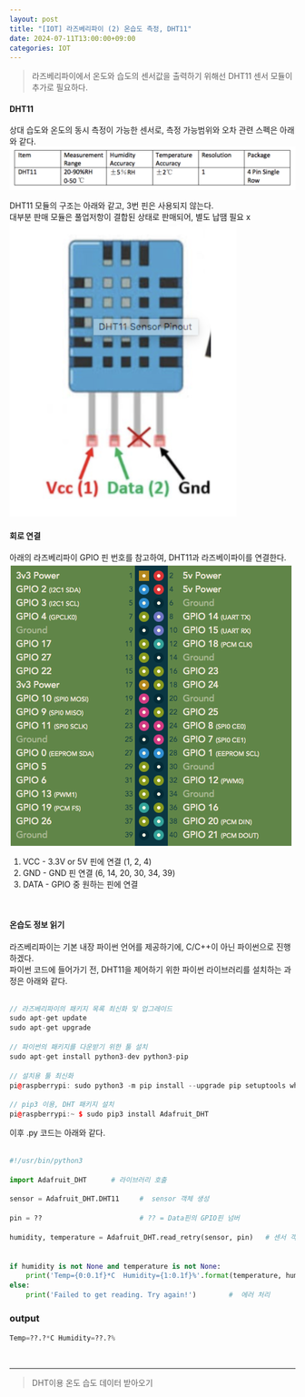 ```yaml
---
layout: post
title: "[IOT] 라즈베리파이 (2) 온습도 측정, DHT11"
date: 2024-07-11T13:00:00+09:00
categories: IOT
---
```

> 라즈베리파이에서 온도와 습도의 센서값을 출력하기 위해선 DHT11 센서 모듈이 추가로 필요하다.

#### DHT11
상대 습도와 온도의 동시 측정이 가능한 센서로, 측정 가능범위와 오차 관련 스펙은 아래와 같다.
![alt text](/public/img/iot2-1.png)<br>

DHT11 모듈의 구조는 아래와 같고, 3번 핀은 사용되지 않는다. <br>
대부분 판매 모듈은 풀업저항이 결합된 상태로 판매되어, 별도 납땜 필요 x 
<br>
![alt text](/public/img/iot2-2.png)<br>

#### 회로 연결
아래의 라즈베리파이 GPIO 핀 번호를 참고하여, DHT11과 라즈베이파이를 연결한다.<br>
![alt text](/public/img/iot2-3.png)<br>
1. VCC - 3.3V or 5V 핀에 연결 (1, 2, 4)
2. GND - GND 핀 연결 (6, 14, 20, 30, 34, 39)
3. DATA - GPIO 중 원하는 핀에 연결
<br>

#### 온습도 정보 읽기
라즈베리파이는 기본 내장 파이썬 언어를 제공하기에, C/C++이 아닌 파이썬으로 진행하겠다.
<br>
파이썬 코드에 들어가기 전, DHT11을 제어하기 위한 파이썬 라이브러리를 설치하는 과정은 아래와 같다.

```c++

// 라즈베리파이의 패키지 목록 최신화 및 업그레이드
sudo apt-get update
sudo apt-get upgrade

// 파이썬의 패키지를 다운받기 위한 툴 설치
sudo apt-get install python3-dev python3-pip

// 설치용 툴 최신화
pi@raspberrypi: sudo python3 -m pip install --upgrade pip setuptools wheel

// pip3 이용, DHT 패키지 설치
pi@raspberrypi:~ $ sudo pip3 install Adafruit_DHT

```

이후 .py 코드는 아래와 같다.
```py

#!/usr/bin/python3

import Adafruit_DHT      # 라이브러리 호출

sensor = Adafruit_DHT.DHT11     #  sensor 객체 생성

pin = ??                        # ?? = Data핀의 GPIO핀 넘버

humidity, temperature = Adafruit_DHT.read_retry(sensor, pin)   # 센서 객체에서 센서 값(온도, 습도) 읽기

      
if humidity is not None and temperature is not None: 
    print('Temp={0:0.1f}*C  Humidity={1:0.1f}%'.format(temperature, humidity))  # output 출력
else:                                                 
    print('Failed to get reading. Try again!')        #  에러 처리

```

### output
```py
Temp=??.?*C Humidity=??.?%
```

<br>

* * *
> DHT이용 온도 습도 데이터 받아오기